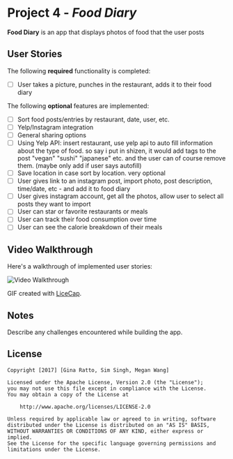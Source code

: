 # Project 4 - *Food Diary*

**Food Diary** is an app that displays photos of food that the user posts

## User Stories

The following **required** functionality is completed:

- [ ] User takes a picture, punches in the restaurant, adds it to their food diary

The following **optional** features are implemented:

- [ ] Sort food posts/entries by restaurant, date, user, etc.
- [ ] Yelp/Instagram integration
- [ ] General sharing options
- [ ] Using Yelp API: insert restaurant, use yelp api to auto fill information about the type of food. so say i put in shizen, it would add tags to the post "vegan" "sushi" "japanese" etc. and the user can of course remove them. (maybe only add if user says autofill)
- [ ] Save location in case sort by location. very optional
- [ ] User gives link to an instagram post, import photo, post description, time/date, etc - and add it to food diary
- [ ] User gives instagram account, get all the photos, allow user to select all posts they want to import
- [ ] User can star or favorite restaurants or meals
- [ ] User can track their food consumption over time
- [ ] User can see the calorie breakdown of their meals

## Video Walkthrough 

Here's a walkthrough of implemented user stories:

<img src='http://i.imgur.com/link/to/your/gif/file.gif' title='Video Walkthrough' width='' alt='Video Walkthrough' />

GIF created with [LiceCap](http://www.cockos.com/licecap/).

## Notes

Describe any challenges encountered while building the app.

## License

    Copyright [2017] [Gina Ratto, Sim Singh, Megan Wang]

    Licensed under the Apache License, Version 2.0 (the "License");
    you may not use this file except in compliance with the License.
    You may obtain a copy of the License at

        http://www.apache.org/licenses/LICENSE-2.0

    Unless required by applicable law or agreed to in writing, software
    distributed under the License is distributed on an "AS IS" BASIS,
    WITHOUT WARRANTIES OR CONDITIONS OF ANY KIND, either express or implied.
    See the License for the specific language governing permissions and
    limitations under the License.
